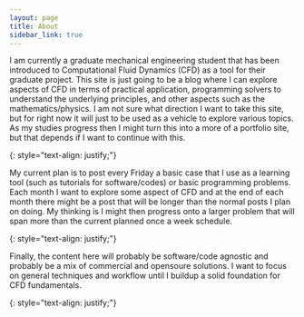```yaml
---
layout: page
title: About
sidebar_link: true
---
```



<p>I am currently a graduate mechanical engineering student that has been introduced to Computational Fluid Dynamics (CFD) as a tool
for their graduate project. This site is just going to be a blog where I can explore aspects of CFD in terms of practical application,
programming solvers to understand the underlying principles, and other aspects such as the mathematics/physics. I am not sure what
direction I want to take this site, but for right now it will just to be used as a vehicle to explore various topics. As my studies 
progress then I might turn this into a more of a portfolio site, but that depends if I want to continue with this. </p>
{: style="text-align: justify;"}

<p>My current plan is to post every Friday a basic case that I use as a learning tool (such as tutorials for software/codes) or basic
programming problems. Each month I want to explore some aspect of CFD and at the end of each month there might be a post that will be
longer than the normal posts I plan on doing. My thinking is I might then progress onto a larger problem that will span more than the 
current planned once a week schedule.</p>
{: style="text-align: justify;"}

<p>Finally, the content here will probably be software/code agnostic and probably be a mix of commercial and opensoure solutions. I want to
focus on general techniques and workflow until I buildup a solid foundation for CFD fundamentals.</p>
{: style="text-align: justify;"}